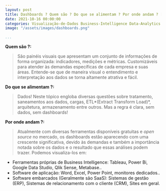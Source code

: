 ```yaml
---
layout: post
title: Dashboards ? Quem são ? Do que se alimentam ? Por onde andam ? [EM CONSTRUÇÃO]
date: 2021-10-16 00:00:00
categories: Visualização-de-Dados Business-Intelligence Data-Analytics
image: "/assets/images/dashboards.png" 

...
```



**Quem são ?:**
>São painéis visuais que apresentam um conjunto de informações de forma organizada: indicadores, medições e métricas.
Customizáveis para atender às demandas específicas de cada empresa e suas áreas.
Entende-se que de maneira visual o entendimento e interpretação aos dados se torna altamente atrativa e fácil.

**Do que se alimentam ?:**
>Dados! Neste tópico engloba diversas questões sobre tratamento, saneamentos aos dados, cargas, ETL*(Extract Transform Load)*, arquitetura, armazenamento entre outros. Mas a regra é clara, sem dados, sem dashboards!

**Por onde andam ?:**
>Atualmente com diversas ferramentas disponíveis gratuitas e *open source* no mercado, os dashboards estão aparecendo com uma crescente significativa, devido às demandas e também a importância notada sobre os dados e o resultado que essas análises podem trazer. Podemos visualiza-los em:
* Ferramentas próprias de Business Intelligence: Tableau, Power Bi, Google Data Studio, Qlik Sense, Metabase..
* Software de aplicação: Word, Excel, Power Point, monitores dedicados.. 
* Software embarcados (Geralmente são SaaS): Sistemas de gestão (ERP), Sistemas de relacionamento com o cliente (CRM), Sites em geral. 
